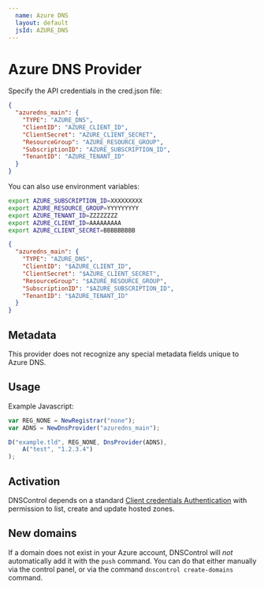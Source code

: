 ```yaml
---
  name: Azure DNS
  layout: default
  jsId: AZURE_DNS
---
```


# Azure DNS Provider

Specify the API credentials in the cred.json file:

```json
{
  "azuredns_main": {
    "TYPE": "AZURE_DNS",
    "ClientID": "AZURE_CLIENT_ID",
    "ClientSecret": "AZURE_CLIENT_SECRET",
    "ResourceGroup": "AZURE_RESOURCE_GROUP",
    "SubscriptionID": "AZURE_SUBSCRIPTION_ID",
    "TenantID": "AZURE_TENANT_ID"
  }
}
```

You can also use environment variables:

```bash
export AZURE_SUBSCRIPTION_ID=XXXXXXXXX
export AZURE_RESOURCE_GROUP=YYYYYYYYY
export AZURE_TENANT_ID=ZZZZZZZZ
export AZURE_CLIENT_ID=AAAAAAAAA
export AZURE_CLIENT_SECRET=BBBBBBBBB
```

```json
{
  "azuredns_main": {
    "TYPE": "AZURE_DNS",
    "ClientID": "$AZURE_CLIENT_ID",
    "ClientSecret": "$AZURE_CLIENT_SECRET",
    "ResourceGroup": "$AZURE_RESOURCE_GROUP",
    "SubscriptionID": "$AZURE_SUBSCRIPTION_ID",
    "TenantID": "$AZURE_TENANT_ID"
  }
}
```

## Metadata
This provider does not recognize any special metadata fields unique to Azure DNS.

## Usage
Example Javascript:

```js
var REG_NONE = NewRegistrar("none");
var ADNS = NewDnsProvider("azuredns_main");

D("example.tld", REG_NONE, DnsProvider(ADNS),
    A("test", "1.2.3.4")
);
```

## Activation
DNSControl depends on a standard [Client credentials Authentication](https://docs.microsoft.com/en-us/cli/azure/create-an-azure-service-principal-azure-cli?view=azure-cli-latest) with permission to list, create and update hosted zones.

## New domains
If a domain does not exist in your Azure account, DNSControl will *not* automatically add it with the `push` command. You can do that either manually via the control panel, or via the command `dnscontrol create-domains` command.


